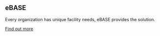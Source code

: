 ## eBASE 

Every organization has unique facility needs, eBASE provides the solution.

[Find out more](https://ebasefm.com/)
